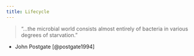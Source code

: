 ```yaml
---
title: Lifecycle
---
```

> “...the microbial world consists almost entirely of bacteria in various degrees of starvation.”  
- John Postgate [@postgate1994]

